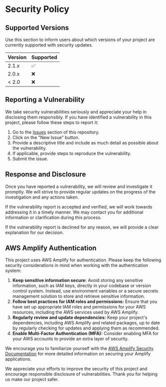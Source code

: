 # Security Policy

## Supported Versions

Use this section to inform users about which versions of your project are currently supported with security updates.

| Version   | Supported          |
| --------- | ------------------ |
| 2.1.x     | :white_check_mark: |
| 2.0.x     | :x:                |
| < 2.0     | :x:                |

## Reporting a Vulnerability

We take security vulnerabilities seriously and appreciate your help in disclosing them responsibly. If you have identified a vulnerability in this project, please follow these steps to report it:

1. Go to the [Issues](https://github.com/your-repo/issues) section of this repository.
2. Click on the "New Issue" button.
3. Provide a descriptive title and include as much detail as possible about the vulnerability.
4. If applicable, provide steps to reproduce the vulnerability.
5. Submit the issue.

## Response and Disclosure

Once you have reported a vulnerability, we will review and investigate it promptly. We will strive to provide regular updates on the progress of the investigation and any actions taken.

If the vulnerability report is accepted and verified, we will work towards addressing it in a timely manner. We may contact you for additional information or clarification during this process.

If the vulnerability report is declined for any reason, we will provide a clear explanation for our decision.

## AWS Amplify Authentication

This project uses AWS Amplify for authentication. Please keep the following security considerations in mind when working with the authentication system:

1. **Keep sensitive information secure:** Avoid storing any sensitive information, such as IAM keys, directly in your codebase or version control system. Instead, use environment variables or a secure secrets management solution to store and retrieve sensitive information.
2. **Follow best practices for IAM roles and permissions:** Ensure that you have set up appropriate IAM roles and permissions for your AWS resources, including the AWS services used by AWS Amplify.
3. **Regularly review and update dependencies:** Keep your project's dependencies, including AWS Amplify and related packages, up to date by regularly checking for updates and applying them as recommended.
4. **Enable Multi-Factor Authentication (MFA):** Consider enabling MFA for your AWS accounts to provide an extra layer of security.

We encourage you to familiarize yourself with the [AWS Amplify Security Documentation](https://docs.aws.amazon.com/amplify/latest/userguide/welcome.html) for more detailed information on securing your Amplify applications.

We appreciate your efforts to improve the security of this project and encourage responsible disclosure of vulnerabilities. Thank you for helping us make our project safer.
